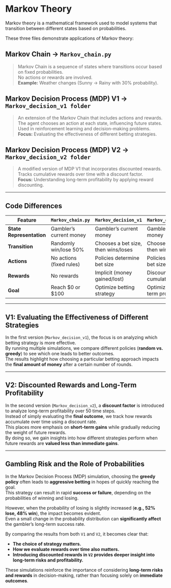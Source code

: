 # Markov Theory
Markov theory is a mathematical framework used to model systems that transition between different states based on probabilities.

These three files demonstrate applications of Markov theory:

## Markov Chain -> `Markov_chain.py`
> Markov Chain is a sequence of states where transitions occur based on fixed probabilities.  
> No actions or rewards are involved.  
> **Example:** Weather changes (Sunny → Rainy with 30% probability).  

## Markov Decision Process (MDP) V1 -> `Markov_decision_v1 folder `
> An extension of the Markov Chain that includes actions and rewards.  
> The agent chooses an action at each state, influencing future states.  
> Used in reinforcement learning and decision-making problems.  
> **Focus:** Evaluating the effectiveness of different betting strategies.

## Markov Decision Process (MDP) V2 -> `Markov_decision_v2 folder`
> A modified version of MDP V1 that incorporates discounted rewards.  
> Tracks cumulative rewards over time with a discount factor.  
> **Focus:** Understanding long-term profitability by applying reward discounting.

---

## **Code Differences**  

| Feature                  | `Markov_chain.py`          | `Markov_decision_v1`       | `Markov_decision_v2`       |
|--------------------------|--------------------------|------------------------------|------------------------------|
| **State Representation** | Gambler’s current money  | Gambler’s current money     | Gambler’s current money     |
| **Transition**           | Randomly win/lose 50%    | Chooses a bet size, then wins/loses | Chooses a bet size, then wins/loses |
| **Actions**              | No actions (fixed rules) | Policies determine bet size | Policies determine bet size |
| **Rewards**              | No rewards               | Implicit (money gained/lost) | Discounted cumulative rewards |
| **Goal**                 | Reach $0 or $100         | Optimize betting strategy   | Optimize long-term profitability |

---

## **V1: Evaluating the Effectiveness of Different Strategies**  
In the first version (`Markov_decision_v1`), the focus is on analyzing which betting strategy is more effective.  
By running multiple simulations, we compare different policies (**random vs. greedy**) to see which one leads to better outcomes.  
The results highlight how choosing a particular betting approach impacts the **final amount of money** after a certain number of rounds.

---

## **V2: Discounted Rewards and Long-Term Profitability**  
In the second version (`Markov_decision_v2`), a **discount factor** is introduced to analyze long-term profitability over 50 time steps.  
Instead of simply evaluating the **final outcome**, we track how rewards accumulate over time using a discount rate.  
This places more emphasis on **short-term gains** while gradually reducing the weight of future rewards.  
By doing so, we gain insights into how different strategies perform when future rewards are **valued less than immediate gains**.

---

## **Gambling Risk and the Role of Probabilities**  
In the Markov Decision Process (MDP) simulation, choosing the **greedy policy** often leads to **aggressive betting** in hopes of quickly reaching the goal.  
This strategy can result in rapid **success or failure**, depending on the probabilities of winning and losing.

However, when the probability of losing is slightly increased (**e.g., 52% lose, 48% win**), the impact becomes evident.  
Even a small change in the probability distribution can **significantly affect** the gambler’s long-term success rate.

By comparing the results from both `V1` and `V2`, it becomes clear that:  
- **The choice of strategy matters.**  
- **How we evaluate rewards over time also matters.**  
- **Introducing discounted rewards in `V2` provides deeper insight into long-term risks and profitability.**  

These simulations reinforce the importance of considering **long-term risks and rewards** in decision-making, rather than focusing solely on **immediate outcomes**.
